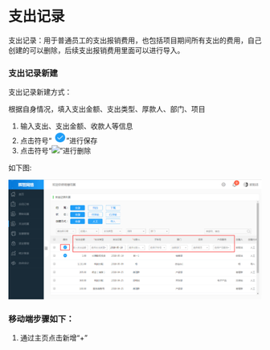 # 支出记录

支出记录：用于普通员工的支出报销费用，也包括项目期间所有支出的费用，自己创建的可以删除，后续支出报销费用里面可以进行导入。

### 支出记录新建

支出记录新建方式：

根据自身情况，填入支出金额、支出类型、厚款人、部门、项目

1. 输入支出、支出金额、收款人等信息
2. 点击符号“![](/assets/图片1.png)”进行保存
3. 点击符号“![](/assets/符号.png)”进行删除

如下图:

![](/assets/去.png)

### 移动端步骤如下：

1. 通过主页点击新增“+”



